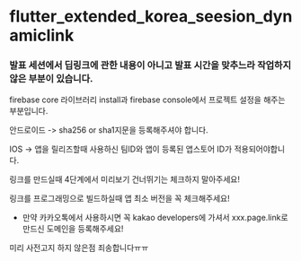 # flutter_extended_korea_seesion_dynamiclink

### 발표 세션에서 딥링크에 관한 내용이 아니고 발표 시간을 맞추느라 작업하지 않은 부분이 있습니다.

firebase core 라이브러리 install과 firebase console에서 프로젝트 설정을 해주는 부분입니다.

안드로이드 -> sha256 or sha1지문을 등록해주셔야 합니다.

IOS -> 
앱을 릴리즈할때 사용하신 팀ID와 앱이 등록된 앱스토어 ID가 적용되어야합니다.

링크를 만드실때 4단계에서 미리보기 건너뛰기는 체크하지 말아주세요!

링크를 프로그래밍으로 빌드하실때 앱 최소 버전을 꼭 체크해주세요!

+ 만약 카카오톡에서 사용하시면 꼭 kakao developers에 가셔서 xxx.page.link로 만드신 도메인을 등록해주세요!



미리 사전고지 하지 않은점 죄송합니다ㅠㅠ
